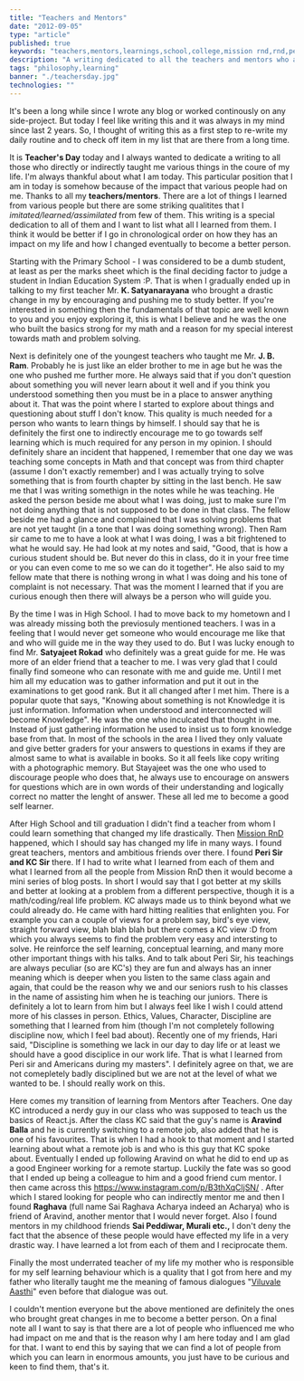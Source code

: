 ```yaml
---
title: "Teachers and Mentors"
date: "2012-09-05"
type: "article"
published: true
keywords: "teachers,mentors,learnings,school,college,mission rnd,rnd,peri,kc,sir,aravind,ball,raghava,satyajeet,ram,satyanrayana"
description: "A writing dedicated to all the teachers and mentors who are reason for what I am today. :D"
tags: "philosophy,learning"
banner: "./teachersday.jpg"
technologies: ""
---
```


It's been a long while since I wrote any blog or worked continously on any side-project. But today I feel like writing this and it was always in my mind since last 2 years. So, I thought of writing this as a first step to re-write my daily routine and to check off item in my list that are there from a long time.

It is **Teacher's Day** today and I always wanted to dedicate a writing to all those who directly or indirectly taught me various things in the coure of my life. I'm always thankful about what I am today. This particular position that I am in today is somehow because of the impact that various people had on me. Thanks to all my **teachers/mentors**. There are a lot of things I learned from various people but there are some striking qualitites that I _imitated/learned/assimilated_ from few of them. This writing is a special dedication to all of them and I want to list what all I learned from them. I think it would be better if I go in chronological order on how they has an impact on my life and how I changed eventually to become a better person.

Starting with the Primary School - I was considered to be a dumb student, at least as per the marks sheet which is the final deciding factor to judge a student in Indian Education System :P. That is when I gradually ended up in talking to my first teacher Mr. **K. Satyanarayana** who brought a drastic change in my by encouraging and pushing me to study better. If you're interested in something then the fundamentals of that topic are well known to you and you enjoy exploring it, this is what I believe and he was the one who built the basics strong for my math and a reason for my special interest towards math and problem solving.

Next is definitely one of the youngest teachers who taught me Mr. **J. B. Ram**. Probably he is just like an elder brother to me in age but he was the one who pushed me further more. He always said that if you don't question about something you will never learn about it well and if you think you understood something then you must be in a place to answer anything about it. That was the point where I started to explore about things and questioning about stuff I don't know. This quality is much needed for a person who wants to learn things by himself. I should say that he is definitely the first one to indirectly encourage me to go towards self learning which is much required for any person in my opinion. I should definitely share an incident that happened, I remember that one day we was teaching some concepts in Math and that concept was from third chapter (assume I don't exactly remember) and I was actually trying to solve something that is from fourth chapter by sitting in the last bench. He saw me that I was writing somethign in the notes while he was teaching. He asked the person beside me about what I was doing, just to make sure I'm not doing anything that is not supposed to be done in that class. The fellow beside me had a glance and complained that I was solving problems that are not yet taught (in a tone that I was doing something wrong). Then Ram sir came to me to have a look at what I was doing, I was a bit frightened to what he would say. He had look at my notes and said, "Good, that is how a curious student should be. But never do this in class, do it in your free time or you can even come to me so we can do it together". He also said to my fellow mate that there is nothing wrong in what I was doing and his tone of complaint is not necessary. That was the moment I learned that if you are curious enough then there will always be a person who will guide you.

By the time I was in High School. I had to move back to my hometown and I was already missing both the previosuly mentioned teachers. I was in a feeling that I would never get someone who would encourage me like that and who will guide me in the way they used to do. But I was lucky enough to find Mr. **Satyajeet Rokad** who definitely was a great guide for me. He was more of an elder friend that a teacher to me. I was very glad that I could finally find someone who can resonate with me and guide me. Until I met him all my education was to gather information and put it out in the examinations to get good rank. But it all changed after I met him. There is a popular quote that says, "Knowing about something is not Knowledge it is just information. Information when understood and interconnected will become Knowledge". He was the one who inculcated that thought in me. Instead of just gathering information he used to insist us to form knowledge base from that. In most of the schools in the area I lived they only valuate and give better graders for your answers to questions in exams if they are almost same to what is available in books. So it all feels like copy writing with a photographic memory. But Stayajeet was the one who used to discourage people who does that, he always use to encourage on answers for questions which are in own words of their understanding and logically correct no matter the lenght of answer. These all led me to become a good self learner.

After High School and till graduation I didn't find a teacher from whom I could learn something that changed my life drastically. Then [Mission RnD](http://missionrnd.com/) happened, which I should say has changed my life in many ways. I found great teachers, mentors and  ambitious friends over there. I found **Peri Sir and KC Sir** there. If I had to write what I learned from each of them and what I learned from all the people from Mission RnD then it would become a mini series of blog posts. In short I would say that I got better at my skills and better at looking at a problem from a different perspective, though it is a math/coding/real life problem. KC always made us to think beyond what we could already do. He came with hard hitting realities that enlighten you. For example you can a couple of views for a problem say, bird's eye view, straight forward view, blah blah blah but there comes a KC view :D from which you always seems to find the problem very easy and intersting to solve. He reinforce the self learning, conceptual learning, and many more other important things with his talks. And to talk about Peri Sir, his teachings are always peculiar (so are KC's) they are fun and always has an inner meaning which is deeper when you listen to the same class again and again, that could be the reason why we and our seniors rush to his classes in the name of assisting him when he is teaching our juniors. There is definitely a lot to learn from him but I always feel like I wish I could attend more of his classes in person. Ethics, Values, Character, Discipline are something that I learned from him (though I'm not completely following discipline now, which I feel bad about). Recently one of my friends, Hari said, "Discipline is something we lack in our day to day life or at least we should have a good disciplice in our work life. That is what I learned from Peri sir and Americans during my masters". I definitely agree on that, we are not comepletely badly disciplined but we are not at the level of what we wanted to be. I should really work on this.

Here comes my transition of learning from Mentors after Teachers. One day KC introduced a nerdy guy in our class who was supposed to teach us the basics of React.js. After the class KC said that the guy's name is **Aravind Balla** and he is currently switching to a remote job, also added that he is one of his favourites. That is when I had a hook to that moment and I started learning about what a remote job is and who is this guy that KC spoke about. Eventually I ended up following Aravind on what he did to end up as a good Engineer working for a remote startup. Luckily the fate was so good that I ended up being a colleague to him and a good friend cum mentor. I then came across this https://www.instagram.com/p/B3thXqCljSN/ . After which I stared looking for people who can indirectly mentor me and then I found **Raghava** (full name Sai Raghava Acharya indeed an Acharya) who is friend of Aravind, another mentor that I would never forget. Also I found mentors in my childhood friends **Sai Peddiwar, Murali etc.,** I don't deny the fact that the absence of these people would have effected my life in a very drastic way. I have learned a lot from each of them and I reciprocate them.

Finally the most underrated teacher of my life my mother who is responsible for my self learning behaviour which is a quality that I got from here and my father who literally taught me the meaning of famous dialogues "[Viluvale Aasthi](https://translate.google.com/?sl=te&tl=en&text=Viluvale%20Aasthi&op=translate&hl=en)" even before that dialogue was out.

I couldn't mention everyone but the above mentioned are definitely the ones who brought great changes in me to become a better person. On a final note all I want to say is that there are a lot of people who influenced me who had impact on me and that is the reason why I am here today and I am glad for that. I want to end this by saying that we can find a lot of people from which you can learn in enormous amounts, you just have to be curious and keen to find them, that's it.
